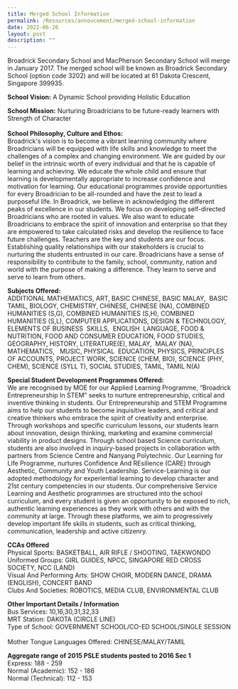 ```yaml
---
title: Merged School Information
permalink: /Resources/annoucement/merged-school-information
date: 2022-06-26
layout: post
description: ""
---
```

Broadrick Secondary School and MacPherson Secondary School will merge in January 2017. The merged school will be known as Broadrick Secondary School (option code 3202) and will be located at 61 Dakota Crescent, Singapore 399935.   

**School Vision:** A Dynamic School providing Holistic Education 

**School Mission:** Nurturing Broadricians to be future-ready learners with Strength of Character       
   
**School Philosophy, Culture and Ethos:** <br>
Broadrick's vision is to become a vibrant learning community where Broadricians will be equipped with life skills and knowledge to meet the challenges of a complex and changing environment. We are guided by our belief in the intrinsic worth of every individual and that he is capable of learning and achieving. We educate the whole child and ensure that learning is developmentally appropriate to increase confidence and motivation for learning. Our educational programmes provide opportunities for every Broadrician to be all-rounded and have the zest to lead a purposeful life. In Broadrick, we believe in acknowledging the different peaks of excellence in our students. We focus on developing self-directed Broadricians who are rooted in values. We also want to educate Broadricians to embrace the spirit of innovation and enterprise so that they are empowered to take calculated risks and develop the resilience to face future challenges. Teachers are the key and students are our focus. Establishing quality relationships with our stakeholders is crucial to nurturing the students entrusted in our care. Broadricians have a sense of responsibility to contribute to the family, school, community, nation and world with the purpose of making a difference. They learn to serve and serve to learn from others.   

**Subjects Offered:** <br>
ADDITIONAL MATHEMATICS, ART, BASIC CHINESE, BASIC MALAY,  BASIC TAMIL, BIOLOGY, CHEMISTRY, CHINESE, CHINESE (NA), COMBINED HUMANITIES (S,G), COMBINED HUMANITIES (S,H), COMBINED  HUMANITIES (S,L), COMPUTER APPLICATIONS, DESIGN & TECHNOLOGY, ELEMENTS OF BUSINESS  SKILLS,  ENGLISH  LANGUAGE, FOOD & NUTRITION, FOOD AND CONSUMER EDUCATION, FOOD STUDIES, GEOGRAPHY, HISTORY, LITERATURE(E), MALAY,  MALAY (NA), MATHEMATICS,   MUSIC, PHYSICAL  EDUCATION, PHYSICS, PRINCIPLES OF ACCOUNTS, PROJECT WORK, SCIENCE (CHEM, BIO), SCIENCE (PHY, CHEM), SCIENCE (SYLL T), SOCIAL STUDIES, TAMIL, TAMIL N(A)   

  

**Special Student Development Programmes Offered:** <br>
We are recognised by MOE for our Applied Learning Programme, “Broadrick Entrepreneurship In STEM” seeks to nurture entrepreneurship, critical and inventive thinking in students. Our Entrepreneurship and STEM Programme aims to help our students to become inquisitive leaders, and critical and creative thinkers who embrace the spirit of creativity and enterprise. Through workshops and specific curriculum lessons, our students learn about innovation, design thinking, marketing and examine commercial viability in product designs. Through school based Science curriculum, students are also involved in inquiry-based projects in collaboration with partners from Science Centre and Nanyang Polytechnic. Our Learning for Life Programme, nurtures Confidence And REsilience (CARE) through Aesthetic, Community and Youth Leadership. Service-Learning is our adopted methodology for experiential learning to develop character and 21st century competencies in our students. Our comprehensive Service Learning and Aesthetic programmes are structured into the school curriculum, and every student is given an opportunity to be exposed to rich, authentic learning experiences as they work with others and with the community at large. Through these platforms, we aim to progressively develop important life skills in students, such as critical thinking, communication, leadership and active citizenry. 

**CCAs Offered**     
Physical Sports: BASKETBALL, AIR RIFLE / SHOOTING, TAEKWONDO <br>
Uniformed Groups: GIRL GUIDES, NPCC, SINGAPORE RED CROSS SOCIETY, NCC (LAND) <br>
Visual And Performing Arts: SHOW CHOIR, MODERN DANCE, DRAMA (ENGLISH), CONCERT BAND <br>
Clubs And Societies: ROBOTICS, MEDIA CLUB, ENVIRONMENTAL CLUB 

**Other Important Details / Information**       
Bus Services: 10,16,30,31,32,33       
MRT Station: DAKOTA (CIRCLE LINE)      
Type of School: GOVERNMENT SCHOOL/CO-ED SCHOOL/SINGLE SESSION       
Mother Tongue Languages Offered: CHINESE/MALAY/TAMIL 
  
**Aggregate range of 2015 PSLE students posted to 2016 Sec 1** <br> Express: 188 - 259 <br>
Normal (Academic): 152 - 186 <br>
Normal (Technical): 112 - 153 